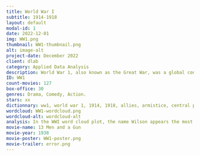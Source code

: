 ```yaml
---
title: World War I
subtitle: 1914-1918
layout: default
modal-id: 1
date: 2022-12-01
img: WW1.png
thumbnail: WW1-thumbnail.png
alt: image-alt
project-date: December 2022
client: dlab
category: Applied Data Analysis
description: World War 1, also known as the Great War, was a global conflict that lasted from 1914 to 1918. It involved the majority of the world's nations, including all of the great powers, divided between the Allies (Great Britain, France, Russia, Italy, Romania, Canada, Japan and the United States) and the Central Powers (Germany, Austria-Hungary, Bulgaria and the Ottoman Empire), who fought against each other. The conflict arose mainly due to militarism, alliances, imperialism, and nationalism, and it resulted in millions of deaths and significant social, political, and economic changes. The spark that ignited the war was struck when Archduke Franz Ferdinand, the heir to the Austro-Hungarian Empire, was murdered by the Serbian nationalist Gavrilo Princip to end the Austro-Hungarian rule over Bosnia and Herzegovina. Russia and the Allies supported Serbia, Germany, led by Kaiser Wilhelm II, and the Central Powers fought by Austria-Hungary’s side. After four years of destructive trenches, battlefields and gruesome deaths, the war ended with the defeat of the Central Powers and the signing of the Treaty of Versailles, which imposed harsh penalties on Germany. The legacy of World War I continues to shape international relations and global politics to this day, its memory must be passed on throughout generations to maintain peace around the world. This is where movies play a fundamental role, they remind us of the horrors of the war and of the colossal waste of life WWI was, they teach us not to let small differences or politics divide us.
ID: WW1
count-movies: 127
box-office: 30
genres: Drama, Comedy, Action.
stars: xx
dictionnary: ww1, world war 1, 1914, 1918, allies, armistice, central powers, conscription, front line, joffre, kaiser, marne, mustard gas, no man’s land, pétain, u boats, somme, treaty of versailles, trench, verdun, western front, zeppelin, artillery, doughboy, duckboards, dreadnought, mobilize, prussia, schlieffen plan, tsar, archduke ferdinand, red baron, big four, christmas truce, wilson, lusitania, battalion, triple entente, great war, flamethrower, mills bomb, storm troop, ace, recco, tailspin, boche, wipers, kiwi, aussie, cootie, flanders, mud, war effort, league of nations.
wordcloud: WW1-wordcloud.png
wordcloud-alt: wordcloud-alt
analysis: In the WWI word cloud plot, the name Wilson appears the most frequently in the movie plot summaries. Wilson was the president that led America into war against Germany in 1917 and the leading founder of the League of Nations, an intergovernmental organization whose aim was to maintain world peace after WWI. Then, the word “Ace” abundantly appears in the plot summaries. An ace is a military aviator who has shot down at least five enemy aircrafts, the term originated in WWI when a French soldier shot five aircrafts. Vocabulary associated with family and fraternity emerge often in WWI movies, such as “brother”, “friend”, “wife”, “father” and “parents”, which reflects the profound effect the absence of fathers and brothers had on family life.
movie-name: 13 Men and a Gun
movie-year: 1938
movie-poster: WW1-poster.png
movie-trailer: error.png
---
```


